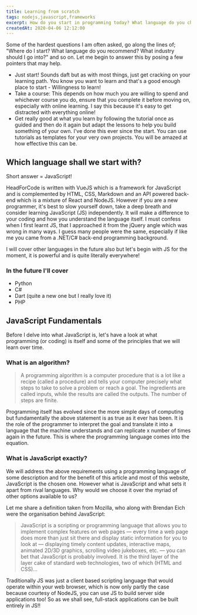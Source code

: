 ```yaml
---
title: Learning from scratch
tags: nodejs,javascript,frameworks
excerpt: How do you start in programming today? What language do you choose? What area of programming should you go into?
createdAt: 2020-04-06 12:12:00
---
```


Some of the hardest questions I am often asked, go along the lines of; "Where do I start? What language do you recommend? What industry should I go into?" and so on. Let me begin to answer this by posing a few pointers that may help.

- Just start! Sounds daft but as with most things, just get cracking on your learning path. You know you want to learn and that's a good enough place to start - Willingness to learn!
- Take a course: This depends on how much you are willing to spend and whichever course you do, ensure that you complete it before moving on, especially with online learning. I say this because it's easy to get distracted with everything online!
- Get really good at what you learn by following the tutorial once as guided and then do it again but adapt the lessons to help you build something of your own. I've done this ever since the start. You can use tutorials as templates for your very own projects. You will be amazed at how effective this can be.

## Which language shall we start with?

Short answer = JavaScript!

HeadForCode is written with VueJS which is a framework for JavaScript and is complemented by HTML, CSS, Markdown and an API powered back-end which is a mixture of React and NodeJS. However if you are a new programmer, it's best to slow yourself down, take a deep breath and consider learning JavaScript (JS) independently. It will make a difference to your coding and how you understand the language itself. I must confess when I first learnt JS, that I approached it from the jQuery angle which was wrong in many ways. I guess many people were the same, especially if like me you came from a .NET/C# back-end programming background.

I will cover other languages in the future also but let's begin with JS for the moment, it is powerful and is quite literally everywhere!

### In the future I'll cover

- Python
- C#
- Dart (quite a new one but I really love it)
- PHP

## JavaScript Fundamentals

Before I delve into what JavaScript is, let's have a look at what programming (or coding) is itself and some of the principles that we will learn over time.

### What is an algorithm?

> A programming algorithm is a computer procedure that is a lot like a recipe (called a procedure) and tells your computer precisely what steps to take to solve a problem or reach a goal. The ingredients are called inputs, while the results are called the outputs. The number of steps are finite.

Programming itself has evolved since the more simple days of computing but fundamentally the above statement is as true as it ever has been. It is the role of the programmer to interpret the goal and translate it into a language that the machine understands and can replicate x number of times again in the future. This is where the programming language comes into the equation.

### What is JavaScript exactly?

We will address the above requirements using a programming language of some description and for the benefit of this article and most of this website, JavaScript is the chosen one. However what is JavaScript and what sets it apart from rival languages. Why would we choose it over the myriad of other options available to us?

Let me share a definition taken from Mozilla, who along with Brendan Eich were the organisation behind JavaScript:

> JavaScript is a scripting or programming language that allows you to implement complex features on web pages — every time a web page does more than just sit there and display static information for you to look at — displaying timely content updates, interactive maps, animated 2D/3D graphics, scrolling video jukeboxes, etc. — you can bet that JavaScript is probably involved. It is the third layer of the layer cake of standard web technologies, two of which (HTML and CSS)...

Traditionally JS was just a client based scripting language that would operate within your web browser, which is now only partly the case because courtesy of NodeJS, you can use JS to build server side applications too! So as we shall see, full-stack applications can be built entirely in JS!!